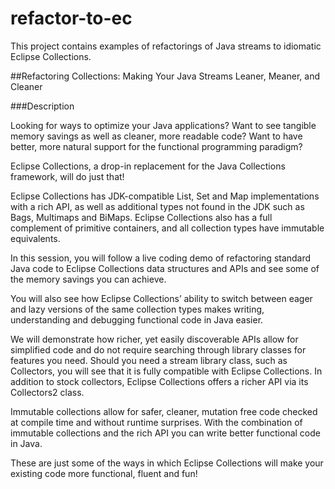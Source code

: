 # refactor-to-ec

This project contains examples of refactorings of Java streams to idiomatic Eclipse Collections.

##Refactoring Collections: Making Your Java Streams Leaner, Meaner, and Cleaner

###Description

Looking for ways to optimize your Java applications? Want to see tangible memory savings as well as cleaner, more
readable code? Want to have better, more natural support for the functional programming paradigm?

Eclipse Collections, a drop-in replacement for the Java Collections framework, will do just that!

Eclipse Collections has JDK-compatible List, Set and Map implementations with a rich API, as well as additional types
not found in the JDK such as Bags, Multimaps and BiMaps. Eclipse Collections also has a full complement of primitive
containers, and all collection types have immutable equivalents.

In this session, you will follow a live coding demo of refactoring standard Java code to Eclipse Collections data
structures and APIs and see some of the memory savings you can achieve.

You will also see how Eclipse Collections’ ability to switch between eager and lazy versions of the same collection
types makes writing, understanding and debugging functional code in Java easier.

We will demonstrate how richer, yet easily discoverable APIs allow for simplified code and do not require searching
through library classes for features you need. Should you need a stream library class, such as Collectors, you will see
that it is fully compatible with Eclipse Collections. In addition to stock collectors, Eclipse Collections offers a
richer API via its Collectors2 class.

Immutable collections allow for safer, cleaner, mutation free code checked at compile time and without runtime
surprises. With the combination of immutable collections and the rich API you can write better functional code in Java.

These are just some of the ways in which Eclipse Collections will make your existing code more functional, fluent and
fun!
